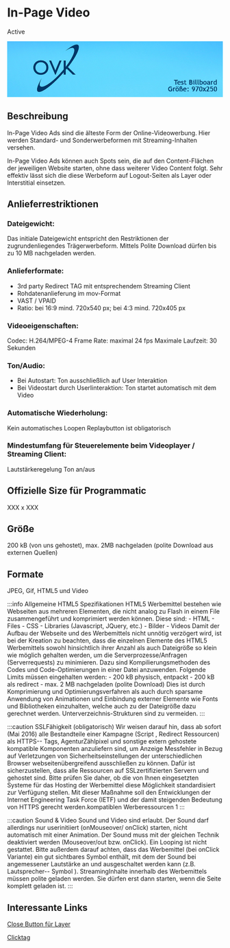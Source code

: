 # In-Page Video
<span class="badge badge--success">Active</span>

![Billboard](/img/formats/billboard.jpg)

## Beschreibung
In-Page Video Ads sind die älteste Form der Online-Videowerbung. Hier werden Standard- und Sonderwerbeformen mit Streaming-Inhalten versehen.

In-Page Video Ads können auch Spots sein, die auf den Content-Flächen der jeweiligen Website starten, ohne dass weiterer Video Content folgt. Sehr effektiv lässt sich die diese Werbeform auf Logout-Seiten als Layer oder Interstitial einsetzen.

## Anlieferrestriktionen

### Dateigewicht:

Das initiale Dateigewicht entspricht den Restriktionen der zugrundenliegendes Trägerwerbeform.
Mittels Polite Download dürfen bis zu 10 MB nachgeladen werden.

### Anlieferformate:

- 3rd party Redirect TAG mit entsprechendem Streaming Client
- Rohdatenanlieferung im mov-Format
- VAST / VPAID
- Ratio: bei 16:9 mind. 720x540 px; bei 4:3 mind. 720x405 px

### Videoeigenschaften:

Codec: H.264/MPEG-4
Frame Rate: maximal 24 fps
Maximale Laufzeit: 30 Sekunden

### Ton/Audio:

- Bei Autostart: Ton ausschließlich auf User Interaktion
- Bei Videostart durch UserIinteraktion: Ton startet automatisch mit dem Video

### Automatische Wiederholung:

Kein automatisches Loopen
Replaybutton ist obligatorisch

### Mindestumfang für Steuerelemente beim Videoplayer / Streaming Client:

Lautstärkeregelung
Ton an/aus

## Offizielle Size für Programmatic
XXX x XXX

## Größe
200 kB (von uns gehostet), max. 2MB nachgeladen (polite Download aus externen Quellen)
## Formate
JPEG, Gif, HTML5 und Video

:::info Allgemeine HTML5 Spezifikationen
HTML5 Werbemittel bestehen wie Webseiten aus mehreren Elementen, die nicht analog zu Flash in einem File zusammengeführt und komprimiert werden können. Diese sind:  - HTML  - Files - CSS  - Libraries (Javascript, JQuery, etc.) - Bilder - Videos  Damit der Aufbau der Webseite und des Werbemittels nicht unnötig verzögert wird, ist bei der Kreation zu beachten, dass die einzelnen Elemente des HTML5 Werbemittels sowohl hinsichtlich ihrer Anzahl als auch Dateigröße so klein wie möglich gehalten werden, um die Serverprozesse/Anfragen (Serverrequests) zu minimieren. Dazu sind Kompilierungsmethoden des Codes und Code-Optimierungen in einer Datei anzuwenden.  Folgende Limits müssen eingehalten werden:  - 200 kB physisch, entpackt - 200 kB als redirect - max. 2 MB nachgeladen (polite Download) Dies ist durch Komprimierung und Optimierungsverfahren als auch durch sparsame Anwendung von Animationen und Einbindung externer Elemente wie Fonts und Bibliotheken einzuhalten, welche auch zu der Dateigröße dazu gerechnet werden. Unterverzeichnis-Strukturen sind zu vermeiden.
:::

:::caution SSLFähigkeit (obligatorisch)
Wir weisen darauf hin, dass ab sofort (Mai 2016) alle Bestandteile einer Kampagne (Script , Redirect Ressourcen) als HTTPS-- Tags, AgenturZählpixel und sonstige extern gehostete kompatible Komponenten anzuliefern sind, um Anzeige Messfehler in Bezug auf Verletzungen von Sicherheitseinstellungen der unterschiedlichen Browser webseitenübergreifend ausschließen zu können. Dafür ist sicherzustellen, dass alle Ressourcen auf SSLzertifizierten Servern und gehostet sind. Bitte prüfen Sie daher, ob die von Ihnen eingesetzten Systeme für das Hosting der Werbemittel diese Möglichkeit standardisiert zur Verfügung stellen. Mit dieser Maßnahme soll den Entwicklungen der Internet Engineering Task Force (IETF) und der damit steigenden Bedeutung von HTTPS gerecht werden.kompatiblen Werberessourcen 1
::: 

:::caution Sound & Video
Sound und Video sind erlaubt. Der Sound darf allerdings nur userinitiiert (onMouseover/ onClick) starten, nicht automatisch mit einer Animation. Der Sound muss mit der gleichen Technik deaktiviert werden (Mouseover/out bzw. onClick). Ein Looping ist nicht gestattet. Bitte außerdem darauf achten, dass das Werbemittel (bei onClick Variante) ein gut sichtbares Symbol enthält, mit dem der Sound bei angemessener Lautstärke an und ausgeschaltet werden kann (z.B. Lautsprecher-- Symbol ). StreamingInhalte innerhalb des Werbemittels müssen polite geladen werden. Sie dürfen erst dann starten, wenn die Seite komplett geladen ist. 
:::
## Interessante Links
[Close Button für Layer](https://github.com/Unitadtechnologystandards/HTML5Lib/tree/master/close)

[Clicktag](/docs/Tech-Hilfe/klicktag)